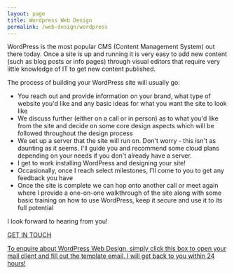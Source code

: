 ```yaml
---
layout: page
title: Wordpress Web Design
permalink: /web-design/wordpress
---
```


WordPress is the most popular CMS (Content Management System) out there today. Once a site is up and running it is very easy to add new content (such as blog posts or info pages) through visual editors that require very little knowledge of IT to get new content published.

The process of building your WordPress site will usually go:
- You reach out and provide information on your brand, what type of website you'd like and any basic ideas for what you want the site to look like
- We discuss further (either on a call or in person) as to what you'd like from the site and decide on some core design aspects which will be followed throughout the design process
- We set up a server that the site will run on. Don't worry - this isn't as daunting as it seems. I'll guide you and recommend some cloud plans depending on your needs if you don't already have a server.
- I get to work installing WordPress and designing your site!
- Occasionally, once I reach select milestones, I'll come to you to get any feedback you have
- Once the site is complete we can hop onto another call or meet again where I provide a one-on-one walkthrough of the site along with some basic training on how to use WordPress, keep it secure and use it to its full potential

I look forward to hearing from you!

<div>
<a href="mailto:ben@wrth.me?subject=WordPress%20Web%20Design%20Enquiry&body=Name%3A%0D%0ABusiness%20Name%20(If%20applicable)%3A%0D%0A%0D%0AContact%20Email%20Address%3A%0D%0AContact%20Phone%20Number%3A%0D%0AContact%20Address%3A%0D%0A1%3A%0D%0A2%3A%0D%0ATown%2FCity%3A%0D%0ACounty%3A%0D%0APostcode%3A%0D%0A%0D%0APurpose%20of%20the%20website%20(Info%2C%20Blog%2C%20Storefront%2C%20etc.)%3A%0D%0A%0D%0APlease%20describe%20any%20information%20%26%20ideas%20you%20have%20in%20mind%20for%20the%20site%2C%20along%20with%20any%20additional%20info%20you'd%20like%20me%20to%20know%3A">
<div class="info-box post-list">
    <p class="info-box-title">GET IN TOUCH</p>
    <p class="info-box-content">To enquire about WordPress Web Design, simply click this box to open your mail client and fill out the template email. I will get back to you within 24 hours!</p>
</div>
</a>
</div>

